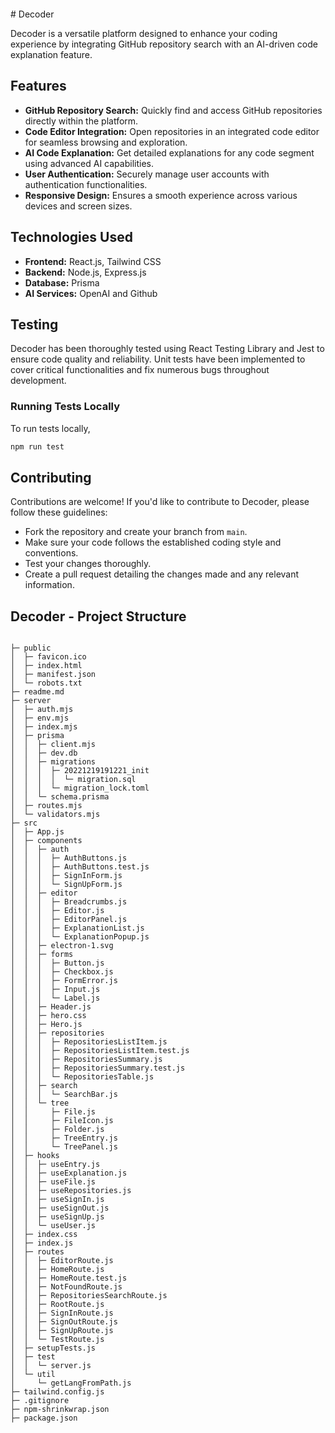 <figure><img src="https://raw.githubusercontent.com/suren-atoyan/monaco-react/HEAD/playground/logo.svg" alt="" style="background:white"> </figure> 
# Decoder

Decoder is a versatile platform designed to enhance your coding experience by integrating GitHub repository search with an AI-driven code explanation feature.

## Features

- **GitHub Repository Search:** Quickly find and access GitHub repositories directly within the platform.
- **Code Editor Integration:** Open repositories in an integrated code editor for seamless browsing and exploration.
- **AI Code Explanation:** Get detailed explanations for any code segment using advanced AI capabilities.
- **User Authentication:** Securely manage user accounts with authentication functionalities.
- **Responsive Design:** Ensures a smooth experience across various devices and screen sizes.

## Technologies Used

- **Frontend:** React.js, Tailwind CSS
- **Backend:** Node.js, Express.js
- **Database:** Prisma
- **AI Services:** OpenAI and Github
## Testing

Decoder has been thoroughly tested using React Testing Library and Jest to ensure code quality and reliability. Unit tests have been implemented to cover critical functionalities and fix numerous bugs throughout development.

### Running Tests Locally

To run tests locally, 


   ```bash
   npm run test
   ```


## Contributing

Contributions are welcome! If you'd like to contribute to Decoder, please follow these guidelines:
- Fork the repository and create your branch from `main`.
- Make sure your code follows the established coding style and conventions.
- Test your changes thoroughly.
- Create a pull request detailing the changes made and any relevant information.




## Decoder - Project Structure
```

├─ public
│  ├─ favicon.ico
│  ├─ index.html
│  ├─ manifest.json
│  └─ robots.txt
├─ readme.md
├─ server
│  ├─ auth.mjs
│  ├─ env.mjs
│  ├─ index.mjs
│  ├─ prisma
│  │  ├─ client.mjs
│  │  ├─ dev.db
│  │  ├─ migrations
│  │  │  ├─ 20221219191221_init
│  │  │  │  └─ migration.sql
│  │  │  └─ migration_lock.toml
│  │  └─ schema.prisma
│  ├─ routes.mjs
│  └─ validators.mjs
├─ src
│  ├─ App.js
│  ├─ components
│  │  ├─ auth
│  │  │  ├─ AuthButtons.js
│  │  │  ├─ AuthButtons.test.js
│  │  │  ├─ SignInForm.js
│  │  │  └─ SignUpForm.js
│  │  ├─ editor
│  │  │  ├─ Breadcrumbs.js
│  │  │  ├─ Editor.js
│  │  │  ├─ EditorPanel.js
│  │  │  ├─ ExplanationList.js
│  │  │  └─ ExplanationPopup.js
│  │  ├─ electron-1.svg
│  │  ├─ forms
│  │  │  ├─ Button.js
│  │  │  ├─ Checkbox.js
│  │  │  ├─ FormError.js
│  │  │  ├─ Input.js
│  │  │  └─ Label.js
│  │  ├─ Header.js
│  │  ├─ hero.css
│  │  ├─ Hero.js
│  │  ├─ repositories
│  │  │  ├─ RepositoriesListItem.js
│  │  │  ├─ RepositoriesListItem.test.js
│  │  │  ├─ RepositoriesSummary.js
│  │  │  ├─ RepositoriesSummary.test.js
│  │  │  └─ RepositoriesTable.js
│  │  ├─ search
│  │  │  └─ SearchBar.js
│  │  └─ tree
│  │     ├─ File.js
│  │     ├─ FileIcon.js
│  │     ├─ Folder.js
│  │     ├─ TreeEntry.js
│  │     └─ TreePanel.js
│  ├─ hooks
│  │  ├─ useEntry.js
│  │  ├─ useExplanation.js
│  │  ├─ useFile.js
│  │  ├─ useRepositories.js
│  │  ├─ useSignIn.js
│  │  ├─ useSignOut.js
│  │  ├─ useSignUp.js
│  │  └─ useUser.js
│  ├─ index.css
│  ├─ index.js
│  ├─ routes
│  │  ├─ EditorRoute.js
│  │  ├─ HomeRoute.js
│  │  ├─ HomeRoute.test.js
│  │  ├─ NotFoundRoute.js
│  │  ├─ RepositoriesSearchRoute.js
│  │  ├─ RootRoute.js
│  │  ├─ SignInRoute.js
│  │  ├─ SignOutRoute.js
│  │  ├─ SignUpRoute.js
│  │  └─ TestRoute.js
│  ├─ setupTests.js
│  ├─ test
│  │  └─ server.js
│  └─ util
│     └─ getLangFromPath.js
├─ tailwind.config.js
├─ .gitignore
├─ npm-shrinkwrap.json
├─ package.json

```
